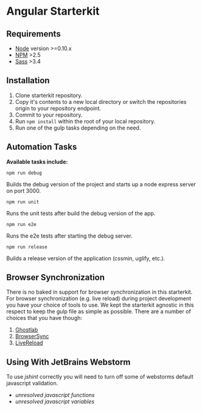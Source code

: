 # Angular Starterkit

## Requirements

+ [Node](http://nodejs.org/) version >=0.10.x
+ [NPM](https://www.npmjs.com/) >2.5
+ [Sass](http://sass-lang.com/) >3.4

## Installation

1. Clone starterkit repository.
2. Copy it's contents to a new local directory or switch the repositories origin to your repository endpoint.
3. Commit to your repository.
2. Run `npm install` within the root of your local repository.
3. Run one of the gulp tasks depending on the need.

## Automation Tasks

**Available tasks include:**

`npm run debug`

Builds the debug version of the project and starts up a node express server on port 3000.

`npm run unit`

Runs the unit tests after build the debug version of the app.

`npm run e2e`

Runs the e2e tests after starting the debug server.

`npm run release`

Builds a release version of the application (cssmin, uglify, etc.).


## Browser Synchronization

There is no baked in support for browser synchronization in this starterkit. For browser synchronization (e.g. live reload) during project development you have your choice of tools to use. We kept the starterkit agnostic in this respect to keep the gulp file as simple as possible. There are a number of choices that you have though:

1. [Ghostlab](http://vanamco.com/ghostlab/)
2. [BrowserSync](http://www.browsersync.io/)
3. [LiveReload](http://livereload.com/)

## Using With JetBrains Webstorm

To use *jshint* correctly you will need to turn off some of webstorms default javascript validation.

+ *unresolved javascript functions*
+ *unresolved javascript variables*
